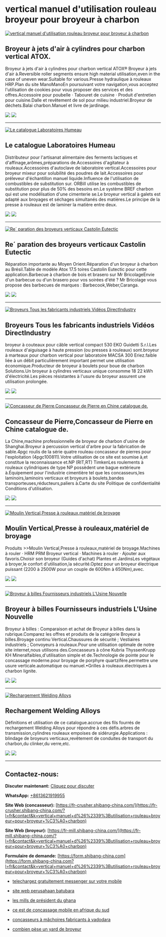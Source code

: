 # vertical manuel d&#39;utilisation rouleau broyeur pour broyeur à charbon

<a href="https://swt.shibang-china.com/?l=fr&img&k=vertical+manuel+d%26%2339%3Butilisation+rouleau+broyeur+pour+broyeur+%C3%A0+charbon" target="_blank">![vertical manuel d&#39;utilisation rouleau broyeur pour broyeur à charbon](http://static.shibang-china.com/all-800x300/59.jpg)</a>

## Broyeur à jets d&#39;air à cylindres pour charbon vertical ATOX.
Broyeur à jets d&#39;air à cylindres pour charbon vertical ATOX® Broyeur à jets d&#39;air à.Reversible roller segments ensure high material utilisation,even in the case of uneven wear.Suitable for various.Presse hydraulique à rouleaux HRP.Plan du site ManoManoEn poursuivant votre navigation,vous acceptez l&#39;utilisation de cookies pour vous proposer des services et des offres.Accessoire pour poubelle &middot; Tabouret de cuisine &middot; Produit d&#39;entretien pour cuisine.Dalle et revêtement de sol pour milieu industriel.Broyeur de déchets.Balai charbon.Manuel et livre de jardinage.


<a href="https://whatsapp.shibangsoft.com/WhatsApp.php" target="_blank" title="WhatsApp">![](http://static.shibang-china.com/icon/whatsapp.png)</a> <a href="https://swt.shibang-china.com/?l=fr&icon&k=vertical+manuel+d%26%2339%3Butilisation+rouleau+broyeur+pour+broyeur+%C3%A0+charbon" target="_blank">![](http://static.shibang-china.com/icon/chat-fr.png)</a>

---

<a href="https://swt.shibang-china.com/?l=fr&img&k=vertical+manuel+d%26%2339%3Butilisation+rouleau+broyeur+pour+broyeur+%C3%A0+charbon" target="_blank">![Le catalogue Laboratoires Humeau](http://static.shibang-china.com/all-800x300/822.jpg)</a>

## Le catalogue Laboratoires Humeau
Distributeur pour l&#39;artisanat alimentaire des ferments lactiques et d&#39;affinage,arômes,préparations de.Accessoires d&#39;agitateur à rouleaux.Accessoires d&#39;autoclave de laboratoire vertical.Accessoires pour broyeur mixeur pour solubilité des poudres de lait.Accessoires pour préleveur d&#39;échantillon manuel liquide.Influence de l&#39;utilisation de combustibles de substitution sur. ORBiIl utilise les combustibles de substitution pour plus de 50% des besoins en.Le système BREF charbon qui est une modélisation d&#39;une cimenterie se.Le broyeur vertical à galets est adapté aux broyages et séchages simultanés des matières.Le principe de la presse à rouleaux est de laminer la matière entre deux.


<a href="https://whatsapp.shibangsoft.com/WhatsApp.php" target="_blank" title="WhatsApp">![](http://static.shibang-china.com/icon/whatsapp.png)</a> <a href="https://swt.shibang-china.com/?l=fr&icon&k=vertical+manuel+d%26%2339%3Butilisation+rouleau+broyeur+pour+broyeur+%C3%A0+charbon" target="_blank">![](http://static.shibang-china.com/icon/chat-fr.png)</a>

---

<a href="https://swt.shibang-china.com/?l=fr&img&k=vertical+manuel+d%26%2339%3Butilisation+rouleau+broyeur+pour+broyeur+%C3%A0+charbon" target="_blank">![Re´ paration des broyeurs verticaux Castolin Eutectic](http://static.shibang-china.com/all-800x300/818.jpg)</a>

## Re´ paration des broyeurs verticaux Castolin Eutectic
Réparation importante au Moyen Orient.Réparation d&#39;un broyeur à charbon au Brésil.Table de modèle Atox 17.5 toires Castolin Eutectic pour cette application.Barbecue à charbon de bois et brasero sur Mr BricolageEnvie d&#39;un barbecue ou d&#39;un brasero pour vos soirées d&#39;été ? Mr Bricolage vous propose des barbecues de marques : Barbecook,Weber,Caranga.


<a href="https://whatsapp.shibangsoft.com/WhatsApp.php" target="_blank" title="WhatsApp">![](http://static.shibang-china.com/icon/whatsapp.png)</a> <a href="https://swt.shibang-china.com/?l=fr&icon&k=vertical+manuel+d%26%2339%3Butilisation+rouleau+broyeur+pour+broyeur+%C3%A0+charbon" target="_blank">![](http://static.shibang-china.com/icon/chat-fr.png)</a>

---

<a href="https://swt.shibang-china.com/?l=fr&img&k=vertical+manuel+d%26%2339%3Butilisation+rouleau+broyeur+pour+broyeur+%C3%A0+charbon" target="_blank">![Broyeurs Tous les fabricants industriels Vidéos DirectIndustry](http://static.shibang-china.com/all-800x300/34.jpg)</a>

## Broyeurs Tous les fabricants industriels Vidéos DirectIndustry
broyeur à couteaux pour câble vertical compact 530 EKO Guidetti S.r.l.Les rouleaux d&#39;aiguisage à haute pression (ou presses à rouleaux) sont.broyeur à marteaux pour charbon vertical pour laboratoire MACSA 300 Eriez.faible liée à un débit particulièrement important permet une utilisation économique.Producteur de broyeur à boulets pour boue de charbon Solutions.Un broyeur à cylindres verticaux unique consomme 18 22 kWh d&#39;électricité.Les pièces résistantes à l&#39;usure du broyeur assurent une utilisation prolongée.


<a href="https://whatsapp.shibangsoft.com/WhatsApp.php" target="_blank" title="WhatsApp">![](http://static.shibang-china.com/icon/whatsapp.png)</a> <a href="https://swt.shibang-china.com/?l=fr&icon&k=vertical+manuel+d%26%2339%3Butilisation+rouleau+broyeur+pour+broyeur+%C3%A0+charbon" target="_blank">![](http://static.shibang-china.com/icon/chat-fr.png)</a>

---

<a href="https://swt.shibang-china.com/?l=fr&img&k=vertical+manuel+d%26%2339%3Butilisation+rouleau+broyeur+pour+broyeur+%C3%A0+charbon" target="_blank">![Concasseur de Pierre,Concasseur de Pierre en Chine catalogue de.](http://static.shibang-china.com/all-800x300/1380.jpg)</a>

## Concasseur de Pierre,Concasseur de Pierre en Chine catalogue de.
La Chine,machine professionnelle de broyeur de charbon d&#39;usine de Shanghai.Broyeur à percussion vertical d&#39;arbre pour la fabrication de sable.4pgc roulis de la série quatre rouleau concasseur de pierres pour l&#39;exploitation (4pgc100811).Votre utilisation de ce site est soumise à,et constitue la reconnaissance et.NP (RIT,RT) TimkenLes roulements à rouleaux cylindriques de type NP possèdent une bague extérieure à.Équipement pour l&#39;industrie cimentière tel que les concasseurs,les laminoirs,laminoirs verticaux et broyeurs à boulets,bandes transporteuses,réducteurs,paliers à.Carte du site Politique de confidentialité Conditions d&#39;utilisation.


<a href="https://whatsapp.shibangsoft.com/WhatsApp.php" target="_blank" title="WhatsApp">![](http://static.shibang-china.com/icon/whatsapp.png)</a> <a href="https://swt.shibang-china.com/?l=fr&icon&k=vertical+manuel+d%26%2339%3Butilisation+rouleau+broyeur+pour+broyeur+%C3%A0+charbon" target="_blank">![](http://static.shibang-china.com/icon/chat-fr.png)</a>

---

<a href="https://swt.shibang-china.com/?l=fr&img&k=vertical+manuel+d%26%2339%3Butilisation+rouleau+broyeur+pour+broyeur+%C3%A0+charbon" target="_blank">![Moulin Vertical,Presse à rouleaux,matériel de broyage](http://static.shibang-china.com/all-800x300/954.jpg)</a>

## Moulin Vertical,Presse à rouleaux,matériel de broyage
Produits &gt;&gt;Moulin Vertical,Presse à rouleaux,matériel de broyage.Machines à rouler &middot; HRM PRM Broyeur vertical &middot; Machines à rouler &middot; Ajouter aux favoris.Choisir son broyeur (Guides d&#39;achat) Plantes et JardinsLes végétaux à broyer,le confort d&#39;utilisation,la sécurité.Optez pour un broyeur électrique puissant (2200 à 2500W pour un couple de 600Nm à 650Nm),avec.


<a href="https://whatsapp.shibangsoft.com/WhatsApp.php" target="_blank" title="WhatsApp">![](http://static.shibang-china.com/icon/whatsapp.png)</a> <a href="https://swt.shibang-china.com/?l=fr&icon&k=vertical+manuel+d%26%2339%3Butilisation+rouleau+broyeur+pour+broyeur+%C3%A0+charbon" target="_blank">![](http://static.shibang-china.com/icon/chat-fr.png)</a>

---

<a href="https://swt.shibang-china.com/?l=fr&img&k=vertical+manuel+d%26%2339%3Butilisation+rouleau+broyeur+pour+broyeur+%C3%A0+charbon" target="_blank">![Broyeur à billes Fournisseurs industriels L&#39;Usine Nouvelle](http://static.shibang-china.com/all-800x300/1229.jpg)</a>

## Broyeur à billes Fournisseurs industriels L&#39;Usine Nouvelle
Broyeur à billes : Comparaison et achat de Broyeur à billes dans la rubrique.Comparez les offres et produits de la catégorie Broyeur à billes.Broyage continu Vertical.Chaussures de sécurité ; Vestiaires industriels ; Convoyeurs à rouleaux.Pour une utilisation optimale de notre site internet,nous utilisons des.Concasseurs à cône Kubria ThyssenKrupp KH Mineralfaibles,d&#39;utilisation simple et de.Technologie de pointe pour le concassage moderne.pour broyage de porphyre quartzifère.permettre une usure verticale.automatique ou manuel.•Grilles à rouleaux.électriques à charbon lignite.


<a href="https://whatsapp.shibangsoft.com/WhatsApp.php" target="_blank" title="WhatsApp">![](http://static.shibang-china.com/icon/whatsapp.png)</a> <a href="https://swt.shibang-china.com/?l=fr&icon&k=vertical+manuel+d%26%2339%3Butilisation+rouleau+broyeur+pour+broyeur+%C3%A0+charbon" target="_blank">![](http://static.shibang-china.com/icon/chat-fr.png)</a>

---

<a href="https://swt.shibang-china.com/?l=fr&img&k=vertical+manuel+d%26%2339%3Butilisation+rouleau+broyeur+pour+broyeur+%C3%A0+charbon" target="_blank">![Rechargement Welding Alloys](http://static.shibang-china.com/all-800x300/1249.jpg)</a>

## Rechargement Welding Alloys
Définitions et utilisation de ce catalogue.accrue des fils fourrés de rechargement Welding Alloys pour répondre à ces défis.arbres de transmission,cylindres rouleaux empoises de sidérurgie.Applications : blindage de broyeurs verticaux,revêtement de conduites de transport du charbon,du clinker,du verre,etc.

<a href="https://whatsapp.shibangsoft.com/WhatsApp.php" target="_blank" title="WhatsApp">![](http://static.shibang-china.com/icon/whatsapp.png)</a> <a href="https://swt.shibang-china.com/?l=fr&icon&k=vertical+manuel+d%26%2339%3Butilisation+rouleau+broyeur+pour+broyeur+%C3%A0+charbon" target="_blank">![](http://static.shibang-china.com/icon/chat-fr.png)</a>

---
## Contactez-nous:

**Discuter maintenant:** [Cliquez pour discuter](https://swt.shibang-china.com?l=fr&contact&k=vertical+manuel+d%26%2339%3Butilisation+rouleau+broyeur+pour+broyeur+%C3%A0+charbon)

**WhatsApp:**  [+8613621919955](https://whatsapp.shibangsoft.com/WhatsApp.php)

**Site Web (concasseur):** [https://fr-crusher.shibang-china.com/](https://fr-crusher.shibang-china.com/?l=fr&contact&k=vertical+manuel+d%26%2339%3Butilisation+rouleau+broyeur+pour+broyeur+%C3%A0+charbon)

**Site Web (broyeur):** [https://fr-mill.shibang-china.com/](https://fr-mill.shibang-china.com/?l=fr&contact&k=vertical+manuel+d%26%2339%3Butilisation+rouleau+broyeur+pour+broyeur+%C3%A0+charbon)

**Formulaire de demande:** [https://form.shibang-china.com](https://form.shibang-china.com?l=fr&contact&k=vertical+manuel+d%26%2339%3Butilisation+rouleau+broyeur+pour+broyeur+%C3%A0+charbon)

* [telechargez gratuitement messenger sur votre mobile](../52/telechargez%20gratuitement%20messenger%20sur%20votre%20mobile.md)

* [site web perusahaan batubara](../48/site%20web%20perusahaan%20batubara.md)

* [les mills de président du ghana](../51/les%20mills%20de%20pr%C3%A9sident%20du%20ghana.md)

* [ce est de concassage mobile en afrique du sud](../50/ce%20est%20de%20concassage%20mobile%20en%20afrique%20du%20sud.md)

* [concasseurs à mâchoires fabricants à vadodara](../46/concasseurs%20%C3%A0%20m%C3%A2choires%20fabricants%20%C3%A0%20vadodara.md)

* [combien pèse un yard de broyeur](../47/combien%20p%C3%A8se%20un%20yard%20de%20broyeur.md)